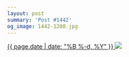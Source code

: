 ```yaml
---
layout: post
summary: 'Post #1442'
og_image: 1442-1280.jpg
---
```


<p>
 <time>
  <a href="/1442">
   {{ page.date | date: "%B %-d, %Y" }}
  </a>
 </time>
 <a href="/1442">
  <img sizes="(min-width: 700px) 50vw, calc(100vw - 2rem)" src="{{ site.assets_url }}/1442-640.jpg" srcset="{{ site.assets_url }}/1442-320.jpg 320w, {{ site.assets_url }}/1442-640.jpg 640w, {{ site.assets_url }}/1442-960.jpg 960w, {{ site.assets_url }}/1442-1280.jpg 1280w"/>
 </a>
</p>
